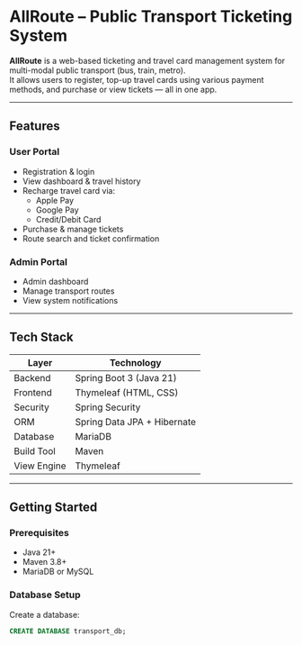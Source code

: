# AllRoute – Public Transport Ticketing System

**AllRoute** is a web-based ticketing and travel card management system for multi-modal public transport (bus, train, metro).  
It allows users to register, top-up travel cards using various payment methods, and purchase or view tickets — all in one app.

---

##  Features

###  User Portal
- Registration & login
- View dashboard & travel history
- Recharge travel card via:
  - Apple Pay
  - Google Pay
  - Credit/Debit Card
- Purchase & manage tickets
- Route search and ticket confirmation

###  Admin Portal
- Admin dashboard
- Manage transport routes
- View system notifications

---

##  Tech Stack

| Layer        | Technology                    |
|--------------|-------------------------------|
| Backend      | Spring Boot 3 (Java 21)       |
| Frontend     | Thymeleaf (HTML, CSS)         |
| Security     | Spring Security               |
| ORM          | Spring Data JPA + Hibernate   |
| Database     | MariaDB                       |
| Build Tool   | Maven                         |
| View Engine  | Thymeleaf                     |

---

##  Getting Started

###  Prerequisites

- Java 21+
- Maven 3.8+
- MariaDB or MySQL

###  Database Setup

Create a database:

```sql
CREATE DATABASE transport_db;
